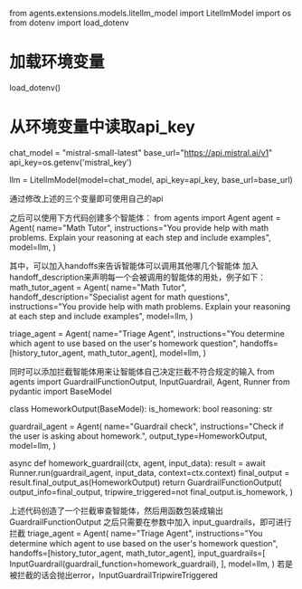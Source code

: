 from agents.extensions.models.litellm_model import LitellmModel
import os
from dotenv import load_dotenv

# 加载环境变量
load_dotenv()
# 从环境变量中读取api_key
chat_model = "mistral-small-latest"
base_url="https://api.mistral.ai/v1"
api_key=os.getenv('mistral_key')

llm = LitellmModel(model=chat_model, api_key=api_key, base_url=base_url)

通过修改上述的三个变量即可使用自己的api

之后可以使用下方代码创建多个智能体：
from agents import Agent
agent = Agent(
    name="Math Tutor",
    instructions="You provide help with math problems. Explain your reasoning at each step and include examples",
    model=llm,
)

其中，可以加入handoffs来告诉智能体可以调用其他哪几个智能体
加入handoff_description来声明每一个会被调用的智能体的用处，例子如下：
math_tutor_agent = Agent(
    name="Math Tutor",
    handoff_description="Specialist agent for math questions",
    instructions="You provide help with math problems. Explain your reasoning at each step and include examples",
    model=llm,
)

triage_agent = Agent(
    name="Triage Agent",
    instructions="You determine which agent to use based on the user's homework question",
    handoffs=[history_tutor_agent, math_tutor_agent],
    model=llm,
)

同时可以添加拦截智能体用来让智能体自己决定拦截不符合规定的输入
from agents import GuardrailFunctionOutput, InputGuardrail, Agent, Runner
from pydantic import BaseModel

class HomeworkOutput(BaseModel):
    is_homework: bool
    reasoning: str

guardrail_agent = Agent(
    name="Guardrail check",
    instructions="Check if the user is asking about homework.",
    output_type=HomeworkOutput,
    model=llm,
)

async def homework_guardrail(ctx, agent, input_data):
    result = await Runner.run(guardrail_agent, input_data, context=ctx.context)
    final_output = result.final_output_as(HomeworkOutput)
    return GuardrailFunctionOutput(
        output_info=final_output,
        tripwire_triggered=not final_output.is_homework,
    )

上述代码创造了一个拦截审查智能体，然后用函数包装成输出GuardrailFunctionOutput
之后只需要在参数中加入 input_guardrails，即可进行拦截
triage_agent = Agent(
    name="Triage Agent",
    instructions="You determine which agent to use based on the user's homework question",
    handoffs=[history_tutor_agent, math_tutor_agent],
    input_guardrails=[
        InputGuardrail(guardrail_function=homework_guardrail),
    ],
    model=llm,
)
若是被拦截的话会抛出error，InputGuardrailTripwireTriggered
